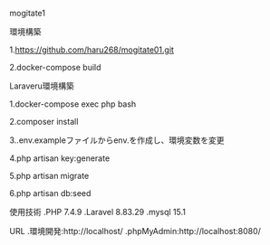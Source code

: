 mogitate1

環境構築

1.https://github.com/haru268/mogitate01.git

2.docker-compose build

Laraveru環境構築 

1.docker-compose exec php bash 

2.composer install 

3..env.exampleファイルからenv.を作成し、環境変数を変更 

4.php artisan key:generate 

5.php artisan migrate 

6.php artisan db:seed

使用技術 
.PHP 7.4.9 
.Laravel 8.83.29 
.mysql 15.1

URL 
.環境開発:http://localhost/ 
.phpMyAdmin:http://localhost:8080/ 

